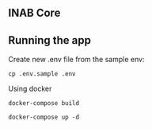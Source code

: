 ## INAB Core

## Running the app

Create new .env file from the sample env:

`cp .env.sample .env`


Using docker

`docker-compose build`

`docker-compose up -d`